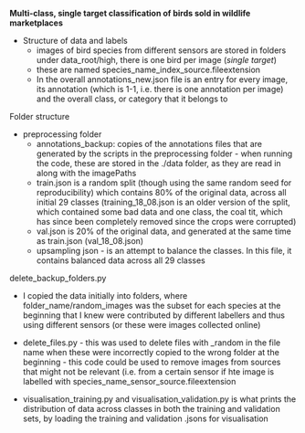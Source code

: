 **Multi-class, single target classification of birds sold in wildlife marketplaces**

* Structure of data and labels
  * images of bird species from different sensors are stored in folders under data_root/high, there is one bird per image (*single target*)
  * these are named species_name_index_source.fileextension
  * In the overall annotations_new.json file is an entry for every image, its annotation (which is 1-1, i.e. there is one annotation per image) and the overall class, or category that it belongs to

Folder structure
* preprocessing folder
   * annotations_backup: copies of the annotations files that are generated by the scripts in the preprocessing folder - when running the code, these are stored in the ./data folder, as they are read in along with the imagePaths
    * train.json is a random split (though using the same random seed for reproducibility) which contains 80% of the original data, across all initial 29 classes (training_18_08.json is an older version of the split, which contained some bad data and one class, the coal tit, which has since been completely removed since the crops were corrupted)
    * val.json is 20% of the original data, and generated at the same time as train.json (val_18_08.json)
    * upsampling json - is an attempt to balance the classes. In this file, it contains balanced data across all 29 classes

delete_backup_folders.py
- I copied the data initially into folders, where folder_name/random_images was the subset for each species at the beginning that I knew were contributed by different labellers and thus using different sensors (or these were images collected online)
- delete_files.py - this was used to delete files with _random in the file name when these were incorrectly copied to the wrong folder at the beginning - this code could be used to remove images from sources that might not be relevant (i.e. from a certain sensor if hte image is labelled with species_name_sensor_source.fileextension

- visualisation_training.py and visualisation_validation.py is what prints the distribution of data across classes in both the training and validation sets, by loading the training and validation .jsons for visualisation

